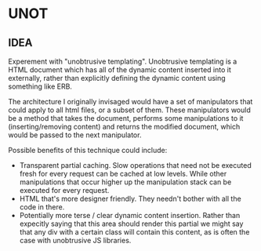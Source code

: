 UNOT
====

IDEA
----
  Experement with "unobtrusive templating". Unobtrusive templating is a HTML document which has all of the dynamic content inserted into it externally, rather than explicitly defining the dynamic content using something like ERB.

  The architecture I originally invisaged would have a set of manipulators that could apply to all html files, or a subset of them. These manipulators would be a method that takes the document, performs some manipulations to it (inserting/removing content) and returns the modified document, which would be passed to the next manipulator.

  Possible benefits of this technique could include:

  * Transparent partial caching. Slow operations that need not be executed fresh for every request can be cached at low levels. While other manipulations that occur higher up the manipulation stack can be executed for every request.
  * HTML that's more designer friendly. They needn't bother with all the code in there.
  * Potentially more terse / clear dynamic content insertion. Rather than expecitly saying that this area should render this partial we might say that any div with a certain class will contain this content, as is often the case with unobtrusive JS libraries.

